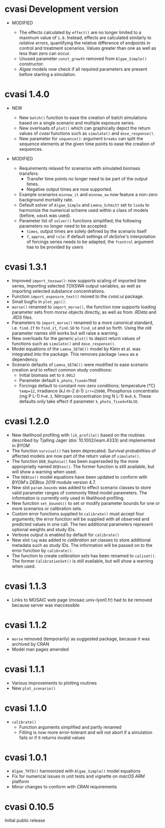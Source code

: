 # cvasi Development version

* MODIFIED

   * The effects calculated by `effect()` are no longer limited to a maximum
     value of `1.0`. Instead, effects are calculated similarly to *relative errors*,
     quantifying the relative difference of endpoints in control and treatment
     scenarios. Values greater than one as well as less than zero can occur.
   * Unused parameter `const_growth` removed from `Algae_Simple()` constructor.
   * *Algae* models now check if all required parameters are present before
     starting a simulation.

# cvasi 1.4.0

* NEW
   * New `batch()` function to ease the creation of batch simulations based on a
     single scenario and multiple exposure series.
   * New overloads of `plot()` which can graphically depict the return values of
     *cvasi* functions such as `simulate()` and `dose_response()`.
   * New parameter for `sequence()`: argument `breaks` can split the sequence
     elements at the given time points to ease the creation of sequences.
     
* MODIFIED
   * Requirements relaxed for scenarios with simulated biomass transfers:
      * Transfer time points no longer need to be part of the output times.
      * Negative output times are now supported.
   * Example scenarios `minnow_it` and `minnow_sw` now feature a non-zero
     background mortality rate.
   * Default solver of `Algae_Simple` and `Lemna_Schmitt` set to `lsoda`
     to harmonize the numerical scheme used within a class of models
     (before, `ode45` was used).
    * Parameter list of `solver()` functions simplified; the following parameters
      no longer need to be accepted:
      * `times`, output times are solely defined by the scenario itself
      * `f`, `approx`, and `rule`: if default settings of *deSolve*'s interpolation of
        forcings series needs to be adapted, the `fcontrol` argument has to be
        provided by users

# cvasi 1.3.1

* Improved `import_toxswa()`: now supports scaling of imported time series,
  importing selected *TOXSWA* output variables, as well as importing selected
  substance concentrations.
* Function `import_exposure_text()` moved to the *cvasi.ui* package.
* Small bugfix in `plot_ppc()`.
* `morse()` renamed to `import_morse()`, the function now supports loading
  parameter sets from *morse* objects directly, as well as from *.RData* and
  *.RDS* files.
* Parameters to `import_morse()` renamed to a more canonical standard, i.e.
  `find.IT` to `find_it`, `find.SD` to `find_sd` and so forth. Using the old
  parameter names still works but will raise a warning.
* New overloads for the generic `plot()` to depict return values of functions
  such as `simulate()` and `dose_response()`.
* Model equations of the `Lemna_SETAC()` model by Klein et al. was integrated
  into the package. This removes package `lemna` as a dependency.
* Scenario defaults of `Lemna_SETAC()` were modified to ease scenario creation
  and to reflect common study conditions:
    * Initial biomass set to `0.0012` 
    * Parameter default `k_photo_fixed=TRUE`
    * Forcings default to constant non-zero conditions; temperature (°C) `temp=12`, 
      irradiance (kJ m-2 d-1) `irr=15000`, Phosphorus concentratio (mg P L-1) `P=0.3`,
      Nitrogen concentration (mg N L-1) `N=0.6`. These defaults only take effect
      if parameter `k_photo_fixed=FALSE`.

# cvasi 1.2.0

* New likelihood profiling with `lik_profile()` based on the routines described
  by Tjalling Jager (doi: 10.1002/ieam.4333) and implemented in *BYOM*
* The function `survival()` has been deprecated. Survival probabilities of
  affected models are now part of the return value of `simulate()`.
* The function `DEB_Daphnia()` has been superseded by the more appropriatly
  named `DEBtox()`. The former function is still available, but will show a
  warning when used.
* The `DEBtox()` model equations have been updated to conform with *BYOM*'s
  *DEBtox 2019* module version 4.7.
* New slot `param.bounds` was added to effect scenario classes to store valid
  parameter ranges of commonly fitted model parameters. The information is 
  currently only used in likelihood profiling.
* New function `set_bounds()` to set or modify parameter bounds for one or more
  scenarios or calibration sets.
* Custom error functions supplied to `calibrate()` must accept four arguments;
  the error function will be supplied with all observed and predicted values in
  one call. The two additional parameters represent optional weights and
  study IDs.
* Verbose output is enabled by default for `calibrate()`
* New slot `tag` was added to *calibration set* classes to store additional
  metadata such as study IDs. The information will be passed on to the error
  function by `calibrate()`.
* The function to create *calibration sets* has been renamed to `caliset()`.
  The former `CalibrationSet()` is still available, but will show a warning
  when used.

# cvasi 1.1.3

* Links to MOSAIC web page (mosaic.univ-lyon1.fr) had to be removed because
  server was inaccessible

# cvasi 1.1.2

* `morse` removed (temporarily) as suggested package, because it was archived by CRAN
* Model man pages amended

# cvasi 1.1.1

* Various improvements to plotting routines
* New `plot_scenario()`

# cvasi 1.1.0

* `calibrate()`
  * Function arguments simplified and partly renamed
  * Fitting is now more error-tolerant and will not abort if a simulation
    fails or if it returns invalid values

# cvasi 1.0.1

* `Algae_TKTD()` harmonized with `Algae_Simple()` model equations
* Fix for numerical issues in unit tests and vignette on *macOS ARM* platform
* Minor changes to conform with *CRAN* requirements

# cvasi 0.10.5

Initial public release

